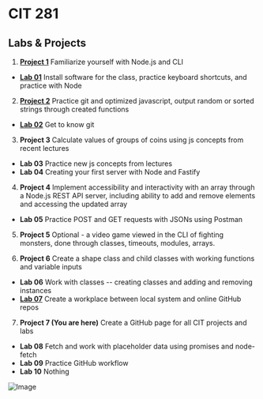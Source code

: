 # CIT 281
## Labs & Projects

1. [**Project 1**](https://uo-cit-sshina.github.io/cit281-p1/)
Familiarize yourself with Node.js and CLI
  - [**Lab 01**](https://uo-cit-sshina.github.io/cit281-lab1/)
Install software for the class, practice keyboard shortcuts, and practice with Node

2. [**Project 2**](https://uo-cit-sshina.github.io/cit281-p2/)
Practice git and optimized javascript, output random or sorted strings through created functions
- [**Lab 02**](https://uo-cit-sshina.github.io/cit281-lab2/)
Get to know git

3. **Project 3**
Calculate values of groups of coins using js concepts from recent lectures
- **Lab 03**
Practice new js concepts from lectures
- **Lab 04**
Creating your first server with Node and Fastify

4. **Project 4**
Implement accessibility and interactivity with an array through a Node.js REST API server, including ability to add and remove elements and accessing the updated array
- **Lab 05**
Practice POST and GET requests with JSONs using Postman

5. **Project 5**
Optional - a video game viewed in the CLI of fighting monsters, done through classes, timeouts, modules, arrays.


6. **Project 6**
Create a shape class and child classes with working functions and variable inputs
- **Lab 06**
Work with classes -- creating classes and adding and removing instances
- [**Lab 07**](https://uo-cit-sshina.github.io/cit281-lab7/)
Create a workplace between local system and online GitHub repos

7. **Project 7 (You are here)**
Create a GitHub page for all CIT projects and labs
- **Lab 08**
Fetch and work with placeholder data using promises and node-fetch
- **Lab 09**
Practice GitHub workflow
- **Lab 10**
Nothing

![Image](https://images.unsplash.com/photo-1609309252136-62e4044389ab?ixlib=rb-1.2.1&ixid=MnwxMjA3fDB8MHxwaG90by1wYWdlfHx8fGVufDB8fHx8&auto=format&fit=crop&w=1931&q=80)
